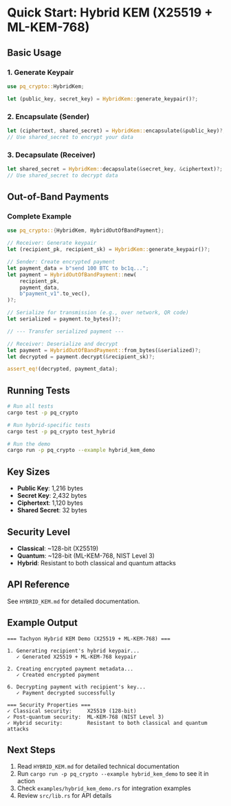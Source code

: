 # Quick Start: Hybrid KEM (X25519 + ML-KEM-768)

## Basic Usage

### 1. Generate Keypair

```rust
use pq_crypto::HybridKem;

let (public_key, secret_key) = HybridKem::generate_keypair()?;
```

### 2. Encapsulate (Sender)

```rust
let (ciphertext, shared_secret) = HybridKem::encapsulate(&public_key)?;
// Use shared_secret to encrypt your data
```

### 3. Decapsulate (Receiver)

```rust
let shared_secret = HybridKem::decapsulate(&secret_key, &ciphertext)?;
// Use shared_secret to decrypt data
```

## Out-of-Band Payments

### Complete Example

```rust
use pq_crypto::{HybridKem, HybridOutOfBandPayment};

// Receiver: Generate keypair
let (recipient_pk, recipient_sk) = HybridKem::generate_keypair()?;

// Sender: Create encrypted payment
let payment_data = b"send 100 BTC to bc1q...";
let payment = HybridOutOfBandPayment::new(
    recipient_pk,
    payment_data,
    b"payment_v1".to_vec(),
)?;

// Serialize for transmission (e.g., over network, QR code)
let serialized = payment.to_bytes()?;

// --- Transfer serialized payment ---

// Receiver: Deserialize and decrypt
let payment = HybridOutOfBandPayment::from_bytes(&serialized)?;
let decrypted = payment.decrypt(&recipient_sk)?;

assert_eq!(decrypted, payment_data);
```

## Running Tests

```bash
# Run all tests
cargo test -p pq_crypto

# Run hybrid-specific tests
cargo test -p pq_crypto test_hybrid

# Run the demo
cargo run -p pq_crypto --example hybrid_kem_demo
```

## Key Sizes

- **Public Key**: 1,216 bytes
- **Secret Key**: 2,432 bytes  
- **Ciphertext**: 1,120 bytes
- **Shared Secret**: 32 bytes

## Security Level

- **Classical**: ~128-bit (X25519)
- **Quantum**: ~128-bit (ML-KEM-768, NIST Level 3)
- **Hybrid**: Resistant to both classical and quantum attacks

## API Reference

See `HYBRID_KEM.md` for detailed documentation.

## Example Output

```
=== Tachyon Hybrid KEM Demo (X25519 + ML-KEM-768) ===

1. Generating recipient's hybrid keypair...
   ✓ Generated X25519 + ML-KEM-768 keypair

2. Creating encrypted payment metadata...
   ✓ Created encrypted payment

6. Decrypting payment with recipient's key...
   ✓ Payment decrypted successfully

=== Security Properties ===
✓ Classical security:     X25519 (128-bit)
✓ Post-quantum security:  ML-KEM-768 (NIST Level 3)
✓ Hybrid security:        Resistant to both classical and quantum attacks
```

## Next Steps

1. Read `HYBRID_KEM.md` for detailed technical documentation
2. Run `cargo run -p pq_crypto --example hybrid_kem_demo` to see it in action
3. Check `examples/hybrid_kem_demo.rs` for integration examples
4. Review `src/lib.rs` for API details

